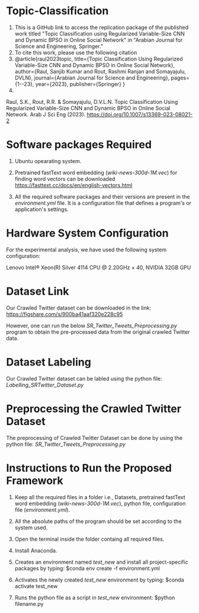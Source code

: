 # Topic-Classification
1. This is a GitHub link to access the replication package of the published work titled "Topic Classification using Regularized Variable-Size CNN and Dynamic BPSO in Online Social Network" in  "Arabian Journal for Science and Engineering, Springer."
2. To cite this work, please use the following citation
3. 
   @article{raul2023topic,
  title={Topic Classification Using Regularized Variable-Size CNN and Dynamic BPSO in Online Social Network},
  author={Raul, Sanjib Kumar and Rout, Rashmi Ranjan and Somayajulu, DVLN},
  journal={Arabian Journal for Science and Engineering},
  pages={1--23},
  year={2023},
  publisher={Springer}
}
4.
Raul, S.K., Rout, R.R. & Somayajulu, D.V.L.N. Topic Classification Using Regularized Variable-Size CNN and Dynamic BPSO in Online Social Network. Arab J Sci Eng (2023). https://doi.org/10.1007/s13369-023-08021-2

# Software packages Required

1. Ubuntu opearating system.

2. Pretrained fastText word embedding (*wiki-news-300d-1M.vec*) for finding word vectors can be downloaded
  https://fasttext.cc/docs/en/english-vectors.html
  
3. All the required software packages and their versions are present in the *environment.yml* file. It is a configuration file that defines a program's or application's settings.

# Hardware System Configuration

For the experimental analysis, we have used the following system configuration:

Lenovo Intel® Xeon(R) Silver 4114 CPU @ 2.20GHz × 40, NVIDIA 32GB GPU

# Dataset Link

Our Crawled Twitter dataset can be downloaded in the link: https://figshare.com/s/900ba41aaf320e228c95

However, one can run the below *SR_Twitter_Tweets_Preprocessing.py* program to obtain the pre-processed data from the original crawled Twitter data.

# Dataset Labeling

Our Crawled Twitter dataset can be labled using the python file: *Labelling_SRTwitter_Dataset.py*

# Preprocessing the Crawled Twitter Dataset

The preprocessing of Crawled Twitter Dataset can be done by using the python file: *SR_Twitter_Tweets_Preprocessing.py*

# Instructions to Run the Proposed Framework

1. Keep all the required files in a folder i.e., Datasets, pretrained fastText word embedding (*wiki-news-300d-1M.vec*), python file, configuration        file (*environment.yml*).

2. All the absolute paths of the program should be set according to the system used.

3. Open the terminal inside the folder containg all required files.

4. Install Anaconda.

5. Creates an environment named *test_new* and install all project-specific packages by typing:
  $conda env create -f environment.yml
  
6. Activates the newly created *test_new* environment by typing:
  $conda activate test_new
  
7. Runs the python file as a script in *test_new* environment:
  $python filename.py

